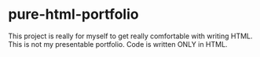 # pure-html-portfolio
 This project is really for myself to get really comfortable with writing HTML. This is not my presentable portfolio. Code is written ONLY in HTML.
